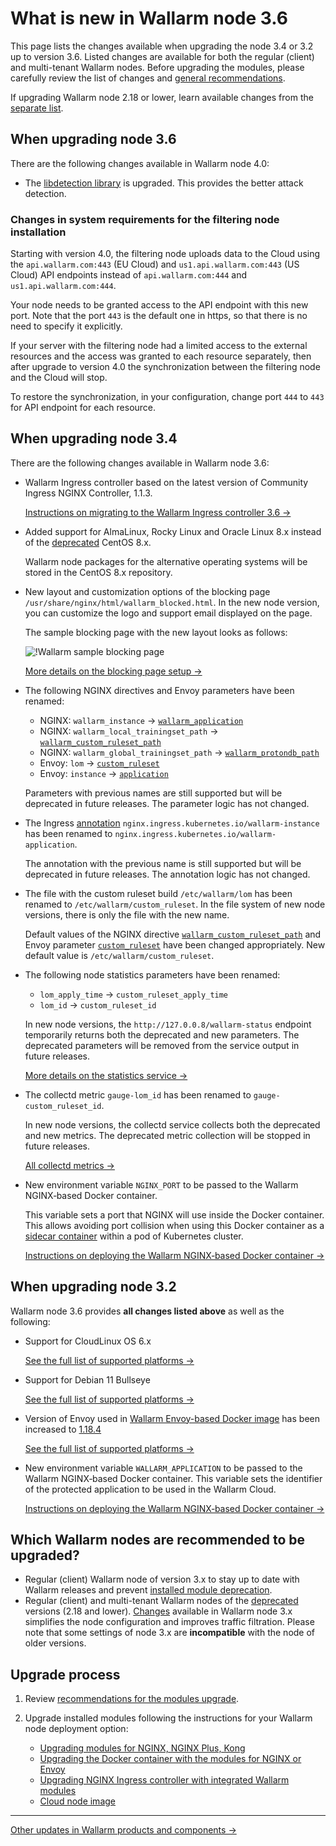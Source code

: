 # What is new in Wallarm node 3.6

This page lists the changes available when upgrading the node 3.4 or 3.2 up to version 3.6. Listed changes are available for both the regular (client) and multi-tenant Wallarm nodes. Before upgrading the modules, please carefully review the list of changes and [general recommendations](general-recommendations.md).

If upgrading Wallarm node 2.18 or lower, learn available changes from the [separate list](older-versions/what-is-new.md).

## When upgrading node 3.6

There are the following changes available in Wallarm node 4.0:

* The [libdetection library](../about-wallarm-waf/protecting-against-attacks.md#library-libdetection) is upgraded. This provides the better attack detection.

### Changes in system requirements for the filtering node installation

Starting with version 4.0, the filtering node uploads data to the Cloud using the `api.wallarm.com:443` (EU Cloud) and `us1.api.wallarm.com:443` (US Cloud) API endpoints instead of `api.wallarm.com:444` and `us1.api.wallarm.com:444`.

Your node needs to be granted access to the API endpoint with this new port. Note that the port `443` is the default one in https, so that there is no need to specify it explicitly.

If your server with the filtering node had a limited access to the external resources and the access was granted to each resource separately, then after upgrade to version 4.0 the synchronization between the filtering node and the Cloud will stop.

To restore the synchronization, in your configuration, change port `444` to `443` for API endpoint for each resource.

## When upgrading node 3.4

There are the following changes available in Wallarm node 3.6:

* Wallarm Ingress controller based on the latest version of Community Ingress NGINX Controller, 1.1.3.

    [Instructions on migrating to the Wallarm Ingress controller 3.6 →](ingress-controller.md)
* Added support for AlmaLinux, Rocky Linux and Oracle Linux 8.x instead of the [deprecated](https://www.centos.org/centos-linux-eol/) CentOS 8.x.

    Wallarm node packages for the alternative operating systems will be stored in the CentOS 8.x repository. 
* New layout and customization options of the blocking page `/usr/share/nginx/html/wallarm_blocked.html`. In the new node version, you can customize the logo and support email displayed on the page.
    
    The sample blocking page with the new layout looks as follows:

    ![!Wallarm sample blocking page](../images/configuration-guides/blocking-page-provided-by-wallarm-36.png)

    [More details on the blocking page setup →](../admin-en/configuration-guides/configure-block-page-and-code.md#customizing-sample-blocking-page)
* The following NGINX directives and Envoy parameters have been renamed:

    * NGINX: `wallarm_instance` → [`wallarm_application`](../admin-en/configure-parameters-en.md#wallarm_application)
    * NGINX: `wallarm_local_trainingset_path` → [`wallarm_custom_ruleset_path`](../admin-en/configure-parameters-en.md#wallarm_custom_ruleset_path)
    * NGINX: `wallarm_global_trainingset_path` → [`wallarm_protondb_path`](../admin-en/configure-parameters-en.md#wallarm_protondb_path)
    * Envoy: `lom` → [`custom_ruleset`](../admin-en/configuration-guides/envoy/fine-tuning.md#request-filtering-settings)
    * Envoy: `instance` → [`application`](../admin-en/configuration-guides/envoy/fine-tuning.md#basic-settings)

    Parameters with previous names are still supported but will be deprecated in future releases. The parameter logic has not changed.
* The Ingress [annotation](../admin-en/configure-kubernetes-en.md#ingress-annotations) `nginx.ingress.kubernetes.io/wallarm-instance` has been renamed to `nginx.ingress.kubernetes.io/wallarm-application`.

    The annotation with the previous name is still supported but will be deprecated in future releases. The annotation logic has not changed.
* The file with the custom ruleset build `/etc/wallarm/lom` has been renamed to `/etc/wallarm/custom_ruleset`. In the file system of new node versions, there is only the file with the new name.

    Default values of the NGINX directive [`wallarm_custom_ruleset_path`](../admin-en/configure-parameters-en.md#wallarm_custom_ruleset_path) and Envoy parameter [`custom_ruleset`](../admin-en/configuration-guides/envoy/fine-tuning.md#request-filtering-settings) have been changed appropriately. New default value is `/etc/wallarm/custom_ruleset`.
* The following node statistics parameters have been renamed:

    * `lom_apply_time` → `custom_ruleset_apply_time`
    * `lom_id` → `custom_ruleset_id`

    In new node versions, the `http://127.0.0.8/wallarm-status` endpoint temporarily returns both the deprecated and new parameters. The deprecated parameters will be removed from the service output in future releases.

    [More details on the statistics service →](../admin-en/configure-statistics-service.md)
* The collectd metric `gauge-lom_id` has been renamed to `gauge-custom_ruleset_id`.

    In new node versions, the collectd service collects both the deprecated and new metrics. The deprecated metric collection will be stopped in future releases.

    [All collectd metrics →](../admin-en/monitoring/available-metrics.md#nginx-metrics-and-nginx-wallarm-module-metrics)
* New environment variable `NGINX_PORT` to be passed to the Wallarm NGINX‑based Docker container.

    This variable sets a port that NGINX will use inside the Docker container. This allows avoiding port collision when using this Docker container as a [sidecar container](../admin-en/installation-guides/kubernetes/wallarm-sidecar-container.md) within a pod of Kubernetes cluster.

    [Instructions on deploying the Wallarm NGINX‑based Docker container →](../admin-en/installation-docker-en.md)

## When upgrading node 3.2

Wallarm node 3.6 provides **all changes listed above** as well as the following:

* Support for CloudLinux OS 6.x

    [See the full list of supported platforms →](../admin-en/supported-platforms.md)
* Support for Debian 11 Bullseye

    [See the full list of supported platforms →](../admin-en/supported-platforms.md)
* Version of Envoy used in [Wallarm Envoy-based Docker image](../admin-en/installation-guides/envoy/envoy-docker.md) has been increased to [1.18.4](https://www.envoyproxy.io/docs/envoy/latest/version_history/v1.18.4)

    [See the full list of supported platforms →](../admin-en/supported-platforms.md)
* New environment variable `WALLARM_APPLICATION` to be passed to the Wallarm NGINX‑based Docker container. This variable sets the identifier of the protected application to be used in the Wallarm Cloud.

    [Instructions on deploying the Wallarm NGINX‑based Docker container →](../admin-en/installation-docker-en.md)

## Which Wallarm nodes are recommended to be upgraded?

* Regular (client) Wallarm node of version 3.x to stay up to date with Wallarm releases and prevent [installed module deprecation](versioning-policy.md#version-support).
* Regular (client) and multi-tenant Wallarm nodes of the [deprecated](versioning-policy.md#version-list) versions (2.18 and lower). [Changes](older-versions/what-is-new.md) available in Wallarm node 3.x simplifies the node configuration and improves traffic filtration. Please note that some settings of node 3.x are **incompatible** with the node of older versions.

## Upgrade process

1. Review [recommendations for the modules upgrade](general-recommendations.md).
2. Upgrade installed modules following the instructions for your Wallarm node deployment option:

      * [Upgrading modules for NGINX, NGINX Plus, Kong](nginx-modules.md)
      * [Upgrading the Docker container with the modules for NGINX or Envoy](docker-container.md)
      * [Upgrading NGINX Ingress controller with integrated Wallarm modules](ingress-controller.md)
      * [Cloud node image](cloud-image.md)

----------

[Other updates in Wallarm products and components →](https://changelog.wallarm.com/)
